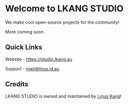 # Welcome to LKANG STUDIO

We make cool open-source projects for the community!

More coming soon.

## Quick Links

Website - https://studio.lkang.au

Support - [mail@linus.id.au](mailto://mail@linus.id.au)

## Credits

LKANG STUDIO is owned and maintained by [Linus Kang](https://linuskang.au)!
